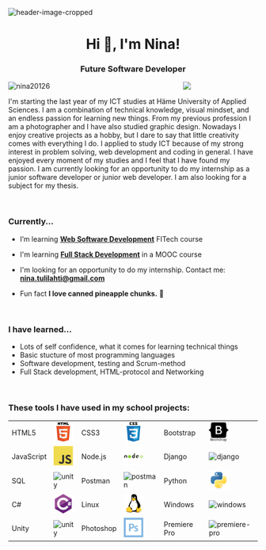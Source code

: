 ![header-image-cropped](https://github.com/nina20126/nina20126/assets/77397102/5ff92504-a4b1-443a-9fea-24bf2868f588)

<h1 align="center">Hi 👋, I'm Nina!</h1>
<h3 align="center">Future Software Developer</h3>

<img src="https://github.com/nina20126/nina20126/assets/77397102/50959b9f-4751-448b-83af-aec1bee29952" align="right" width="30%">

<p align="left"> <img src="https://komarev.com/ghpvc/?username=nina20126&label=Profile%20views&color=0e75b6&style=flat" alt="nina20126" /> </p>

I'm starting the last year of my ICT studies at Häme University of Applied Sciences. I am a combination of technical knowledge, visual mindset, and an endless passion for learning new things. From my previous profession I am a photographer and I have also studied graphic design. Nowadays I enjoy creative projects as a hobby, but I dare to say that little creativity comes with everything I do. I applied to study ICT because of my strong interest in problem solving, web development and coding in general. I have enjoyed every moment of my studies and I feel that I have found my passion. I am currently looking for an opportunity to do my internship as a junior software developer or junior web developer. I am also looking for a subject for my thesis.
 
<br>
<h3 align="left">Currently...</h3>

- I’m learning <a href="https://fitech101.aalto.fi/web-software-development/">**Web Software Development**</a> FITech course

- I'm learning <a href="https://fullstackopen.com/">**Full Stack Development**</a> in a MOOC course

- I'm looking for an opportunity to do my internship. Contact me: **nina.tulilahti@gmail.com**

- Fun fact **I love canned pineapple chunks.** 🍍

<br>
<h3>I have learned...</h3>

- Lots of self confidence, what it comes for learning technical things
- Basic stucture of most programming languages
- Software development, testing and Scrum-method
- Full Stack development, HTML-protocol and Networking

<br>
<h3 align="left">These tools I have used in my school projects:</h3>

<table>
	<tr>
  <td>HTML5</td>
		<td><img src="https://raw.githubusercontent.com/devicons/devicon/master/icons/html5/html5-original-wordmark.svg" alt="html5" width="40" height="40"/></td>
  <td>CSS3</td>
		<td><img src="https://raw.githubusercontent.com/devicons/devicon/master/icons/css3/css3-original-wordmark.svg" alt="css3" width="40" height="40"/></td>
  <td>Bootstrap</td>
		<td><img src="https://raw.githubusercontent.com/devicons/devicon/master/icons/bootstrap/bootstrap-plain-wordmark.svg" alt="bootstrap" width="40" height="40"/></td>
	</tr>
	<tr>
  <td>JavaScript</td>
		<td><img src="https://raw.githubusercontent.com/devicons/devicon/master/icons/javascript/javascript-original.svg" alt="javascript" width="40" height="40"/></td>
  <td>Node.js</td>
		<td><img src="https://raw.githubusercontent.com/devicons/devicon/master/icons/nodejs/nodejs-original-wordmark.svg" alt="nodejs" width="40" height="40"/></td>
  <td>Django</td>
		<td><img src="https://cdn.worldvectorlogo.com/logos/django.svg" alt="django" width="40" height="40"/></td>
	</tr>
	<tr>
  <td>SQL</td>
		<td><img src="https://upload.wikimedia.org/wikipedia/commons/8/87/Sql_data_base_with_logo.png" alt="unity" height="40"/></td>
		<td>Postman</td>
		<td><img src="https://www.vectorlogo.zone/logos/getpostman/getpostman-icon.svg" alt="postman" width="40" height="40"/></td>
  <td>Python</td>
		<td><img src="https://raw.githubusercontent.com/devicons/devicon/master/icons/python/python-original.svg" alt="python" width="40" height="40"/></td>
	</tr>
	<tr>
		<td>C#</td>
		<td><img src="https://raw.githubusercontent.com/devicons/devicon/master/icons/csharp/csharp-original.svg" alt="csharp" width="40" height="40"/></td>
  <td>Linux</td>
		<td><img src="https://raw.githubusercontent.com/devicons/devicon/master/icons/linux/linux-original.svg" alt="linux" width="40" height="40"/></td>
  <td>Windows</td>
		<td><img src="https://upload.wikimedia.org/wikipedia/commons/thumb/4/48/Windows_logo_-_2012_%28dark_blue%29.svg/2048px-Windows_logo_-_2012_%28dark_blue%29.svg.png" alt="windows" height="40"/></td>
	</tr>
 <tr>
  <td>Unity</td>
		<td><img src="https://www.vectorlogo.zone/logos/unity3d/unity3d-icon.svg" alt="unity" width="40" height="40"/></td>
		<td>Photoshop</td>
		<td><img src="https://raw.githubusercontent.com/devicons/devicon/master/icons/photoshop/photoshop-line.svg" alt="photoshop" width="40" height="40"/></td>
  <td>Premiere Pro</td>
		<td><img src="https://upload.wikimedia.org/wikipedia/commons/thumb/f/f2/Adobe_Premiere_Pro_Logo.svg/2048px-Adobe_Premiere_Pro_Logo.svg.png" alt="premiere-pro" height="40"/></td>
	</tr>
</table>

